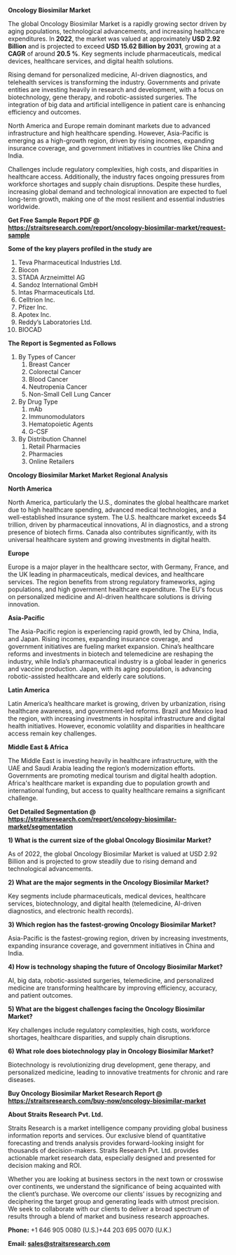 <p><strong>Oncology Biosimilar Market</strong></p>
<p>The global Oncology Biosimilar Market is a rapidly growing sector driven by aging populations, technological advancements, and increasing healthcare expenditures. In <strong>2022</strong>, the market was valued at approximately <strong>USD 2.92 Billion</strong> and is projected to exceed <strong>USD 15.62 Billion</strong><strong> by 2031</strong>, growing at a <strong>CAGR</strong> of around <strong>20.5 %</strong>. Key segments include pharmaceuticals, medical devices, healthcare services, and digital health solutions.</p>
<p>Rising demand for personalized medicine, AI-driven diagnostics, and telehealth services is transforming the industry. Governments and private entities are investing heavily in research and development, with a focus on biotechnology, gene therapy, and robotic-assisted surgeries. The integration of big data and artificial intelligence in patient care is enhancing efficiency and outcomes.</p>
<p>North America and Europe remain dominant markets due to advanced infrastructure and high healthcare spending. However, Asia-Pacific is emerging as a high-growth region, driven by rising incomes, expanding insurance coverage, and government initiatives in countries like China and India.</p>
<p>Challenges include regulatory complexities, high costs, and disparities in healthcare access. Additionally, the industry faces ongoing pressures from workforce shortages and supply chain disruptions. Despite these hurdles, increasing global demand and technological innovation are expected to fuel long-term growth, making one of the most resilient and essential industries worldwide.</p>
<p><strong>Get Free Sample Report PDF @ <a href=https://straitsresearch.com/report/oncology-biosimilar-market/request-sample>https://straitsresearch.com/report/oncology-biosimilar-market/request-sample</a></strong></p>
<div><strong>Some of the key players profiled in the study are</strong></div>
<p><ol>
<li>Teva Pharmaceutical Industries Ltd.</li>
<li>Biocon</li>
<li>STADA Arzneimittel AG</li>
<li>Sandoz International GmbH</li>
<li>Intas Pharmaceuticals Ltd.</li>
<li>Celltrion Inc.</li>
<li>Pfizer Inc.</li>
<li>Apotex Inc.</li>
<li>Reddy&rsquo;s Laboratories Ltd.</li>
<li class=""current"">BIOCAD</li>
</ol></p>
<p><strong>The Report is Segmented as Follows</strong></p>
<p><ol>
<li>By Types of Cancer
<ol>
<li>Breast Cancer</li>
<li>Colorectal Cancer</li>
<li>Blood Cancer</li>
<li>Neutropenia Cancer</li>
<li>Non-Small Cell Lung Cancer</li>
</ol>
</li>
<li>By Drug Type
<ol>
<li>mAb</li>
<li>Immunomodulators</li>
<li>Hematopoietic Agents</li>
<li>G-CSF</li>
</ol>
</li>
<li>By Distribution Channel
<ol>
<li>Retail Pharmacies</li>
<li>Pharmacies</li>
<li>Online Retailers</li>
</ol>
</li>
</ol></p>
<p><strong>Oncology Biosimilar Market Market Regional Analysis</strong></p>
<p><strong>North America</strong></p>
<p>North America, particularly the U.S., dominates the global healthcare market due to high healthcare spending, advanced medical technologies, and a well-established insurance system. The U.S. healthcare market exceeds $4 trillion, driven by pharmaceutical innovations, AI in diagnostics, and a strong presence of biotech firms. Canada also contributes significantly, with its universal healthcare system and growing investments in digital health.</p>
<p><strong>Europe</strong></p>
<p>Europe is a major player in the healthcare sector, with Germany, France, and the UK leading in pharmaceuticals, medical devices, and healthcare services. The region benefits from strong regulatory frameworks, aging populations, and high government healthcare expenditure. The EU's focus on personalized medicine and AI-driven healthcare solutions is driving innovation.</p>
<p><strong>Asia-Pacific</strong></p>
<p>The Asia-Pacific region is experiencing rapid growth, led by China, India, and Japan. Rising incomes, expanding insurance coverage, and government initiatives are fueling market expansion. China&rsquo;s healthcare reforms and investments in biotech and telemedicine are reshaping the industry, while India&rsquo;s pharmaceutical industry is a global leader in generics and vaccine production. Japan, with its aging population, is advancing robotic-assisted healthcare and elderly care solutions.</p>
<p><strong>Latin America</strong></p>
<p>Latin America&rsquo;s healthcare market is growing, driven by urbanization, rising healthcare awareness, and government-led reforms. Brazil and Mexico lead the region, with increasing investments in hospital infrastructure and digital health initiatives. However, economic volatility and disparities in healthcare access remain key challenges.</p>
<p><strong>Middle East &amp; Africa</strong></p>
<p>The Middle East is investing heavily in healthcare infrastructure, with the UAE and Saudi Arabia leading the region&rsquo;s modernization efforts. Governments are promoting medical tourism and digital health adoption. Africa's healthcare market is expanding due to population growth and international funding, but access to quality healthcare remains a significant challenge.</p>
<p><strong>Get Detailed Segmentation @ <a href=https://straitsresearch.com/report/oncology-biosimilar-market/segmentation>https://straitsresearch.com/report/oncology-biosimilar-market/segmentation</a></strong></p>
<p><strong>1) What is the current size of the global Oncology Biosimilar Market?</strong></p>
<p>As of 2022, the global Oncology Biosimilar Market is valued at USD 2.92 Billion and is projected to grow steadily due to rising demand and technological advancements.</p>
<p><strong>2) What are the major segments in the Oncology Biosimilar Market?</strong></p>
<p>Key segments include pharmaceuticals, medical devices, healthcare services, biotechnology, and digital health (telemedicine, AI-driven diagnostics, and electronic health records).</p>
<p><strong>3) Which region has the fastest-growing Oncology Biosimilar Market?</strong></p>
<p>Asia-Pacific is the fastest-growing region, driven by increasing investments, expanding insurance coverage, and government initiatives in China and India.</p>
<p><strong>4) How is technology shaping the future of Oncology Biosimilar Market?</strong></p>
<p>AI, big data, robotic-assisted surgeries, telemedicine, and personalized medicine are transforming healthcare by improving efficiency, accuracy, and patient outcomes.</p>
<p><strong>5) What are the biggest challenges facing the Oncology Biosimilar Market?</strong></p>
<p>Key challenges include regulatory complexities, high costs, workforce shortages, healthcare disparities, and supply chain disruptions.</p>
<p><strong>6) What role does biotechnology play in Oncology Biosimilar Market?</strong></p>
<p>Biotechnology is revolutionizing drug development, gene therapy, and personalized medicine, leading to innovative treatments for chronic and rare diseases.</p>
<p><strong>Buy Oncology Biosimilar Market Research Report @ <a href=https://straitsresearch.com/buy-now/oncology-biosimilar-market>https://straitsresearch.com/buy-now/oncology-biosimilar-market</a></strong></p>
<p><strong>About Straits Research Pvt. Ltd.</strong></p>
<p>Straits Research is a market intelligence company providing global business information reports and services. Our exclusive blend of quantitative forecasting and trends analysis provides forward-looking insight for thousands of decision-makers. Straits Research Pvt. Ltd. provides actionable market research data, especially designed and presented for decision making and ROI.</p>
<p>Whether you are looking at business sectors in the next town or crosswise over continents, we understand the significance of being acquainted with the client&rsquo;s purchase. We overcome our clients&rsquo; issues by recognizing and deciphering the target group and generating leads with utmost precision. We seek to collaborate with our clients to deliver a broad spectrum of results through a blend of market and business research approaches.</p>
<p><strong><strong>Phone:</strong></strong> +1 646 905 0080 (U.S.)+44 203 695 0070 (U.K.)</p>
<p><strong><strong>Email: </strong></strong><a href=mailto:sales@straitsresearch.com><strong><u><strong>sales@straitsresearch.com</strong></u></strong></a></p>
